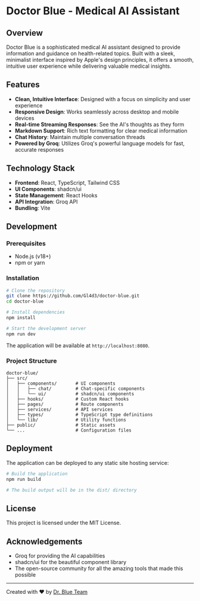 
# Doctor Blue - Medical AI Assistant

## Overview

Doctor Blue is a sophisticated medical AI assistant designed to provide information and guidance on health-related topics. Built with a sleek, minimalist interface inspired by Apple's design principles, it offers a smooth, intuitive user experience while delivering valuable medical insights.

## Features

- **Clean, Intuitive Interface**: Designed with a focus on simplicity and user experience
- **Responsive Design**: Works seamlessly across desktop and mobile devices
- **Real-time Streaming Responses**: See the AI's thoughts as they form
- **Markdown Support**: Rich text formatting for clear medical information
- **Chat History**: Maintain multiple conversation threads
- **Powered by Groq**: Utilizes Groq's powerful language models for fast, accurate responses

## Technology Stack

- **Frontend**: React, TypeScript, Tailwind CSS
- **UI Components**: shadcn/ui
- **State Management**: React Hooks
- **API Integration**: Groq API
- **Bundling**: Vite

## Development

### Prerequisites

- Node.js (v18+)
- npm or yarn

### Installation

```bash
# Clone the repository
git clone https://github.com/Gl4d3/doctor-blue.git
cd doctor-blue

# Install dependencies
npm install

# Start the development server
npm run dev
```

The application will be available at `http://localhost:8080`.

### Project Structure

```
doctor-blue/
├── src/
│   ├── components/       # UI components
│   │   ├── chat/         # Chat-specific components
│   │   └── ui/           # shadcn/ui components
│   ├── hooks/            # Custom React hooks
│   ├── pages/            # Route components
│   ├── services/         # API services
│   ├── types/            # TypeScript type definitions
│   └── lib/              # Utility functions
├── public/               # Static assets
└── ...                   # Configuration files
```

## Deployment

The application can be deployed to any static site hosting service:

```bash
# Build the application
npm run build

# The build output will be in the dist/ directory
```

## License

This project is licensed under the MIT License.

## Acknowledgements

- Groq for providing the AI capabilities
- shadcn/ui for the beautiful component library
- The open-source community for all the amazing tools that made this possible

---

Created with ❤️ by [Dr. Blue Team](https://github.com/Gl4d3/doctor-blue)
